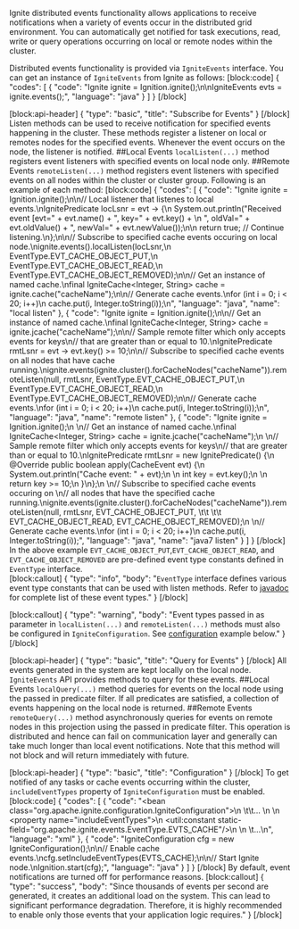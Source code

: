 Ignite distributed events functionality allows applications to receive notifications when a variety of events occur in the distributed grid environment. You can automatically get notified for task executions, read, write or query operations occurring on local or remote nodes within the cluster.

Distributed events functionality is provided via `IgniteEvents` interface. You can get an instance of `IgniteEvents` from Ignite as follows:
[block:code]
{
  "codes": [
    {
      "code": "Ignite ignite = Ignition.ignite();\n\nIgniteEvents evts = ignite.events();",
      "language": "java"
    }
  ]
}
[/block]

[block:api-header]
{
  "type": "basic",
  "title": "Subscribe for Events"
}
[/block]
Listen methods can be used to receive notification for specified events happening in the cluster. These methods register a listener on local or remotes nodes for the specified events. Whenever the event occurs on the node, the listener is notified. 
##Local Events
`localListen(...)`  method registers event listeners with specified events on local node only.
##Remote Events
`remoteListen(...)` method registers event listeners with specified events on all nodes within the cluster or cluster group. Following is an example of each method:
[block:code]
{
  "codes": [
    {
      "code": "Ignite ignite = Ignition.ignite();\n\n// Local listener that listenes to local events.\nIgnitePredicate<CacheEvent> locLsnr = evt -> {\n  System.out.println(\"Received event [evt=\" + evt.name() + \", key=\" + evt.key() + \n    \", oldVal=\" + evt.oldValue() + \", newVal=\" + evt.newValue());\n\n  return true; // Continue listening.\n};\n\n// Subscribe to specified cache events occuring on local node.\nignite.events().localListen(locLsnr,\n  EventType.EVT_CACHE_OBJECT_PUT,\n  EventType.EVT_CACHE_OBJECT_READ,\n  EventType.EVT_CACHE_OBJECT_REMOVED);\n\n// Get an instance of named cache.\nfinal IgniteCache<Integer, String> cache = ignite.cache(\"cacheName\");\n\n// Generate cache events.\nfor (int i = 0; i < 20; i++)\n  cache.put(i, Integer.toString(i));\n",
      "language": "java",
      "name": "local listen"
    },
    {
      "code": "Ignite ignite = Ignition.ignite();\n\n// Get an instance of named cache.\nfinal IgniteCache<Integer, String> cache = ignite.jcache(\"cacheName\");\n\n// Sample remote filter which only accepts events for keys\n// that are greater than or equal to 10.\nIgnitePredicate<CacheEvent> rmtLsnr = evt -> evt.<Integer>key() >= 10;\n\n// Subscribe to specified cache events on all nodes that have cache running.\nignite.events(ignite.cluster().forCacheNodes(\"cacheName\")).remoteListen(null, rmtLsnr,                                                                 EventType.EVT_CACHE_OBJECT_PUT,\n  EventType.EVT_CACHE_OBJECT_READ,\n  EventType.EVT_CACHE_OBJECT_REMOVED);\n\n// Generate cache events.\nfor (int i = 0; i < 20; i++)\n  cache.put(i, Integer.toString(i));\n",
      "language": "java",
      "name": "remote listen"
    },
    {
      "code": "Ignite ignite = Ignition.ignite();\n \n// Get an instance of named cache.\nfinal IgniteCache<Integer, String> cache = ignite.jcache(\"cacheName\");\n \n// Sample remote filter which only accepts events for keys\n// that are greater than or equal to 10.\nIgnitePredicate<CacheEvent> rmtLsnr = new IgnitePredicate<CacheEvent>() {\n    @Override public boolean apply(CacheEvent evt) {\n        System.out.println(\"Cache event: \" + evt);\n \n        int key = evt.key();\n \n        return key >= 10;\n    }\n};\n \n// Subscribe to specified cache events occuring on \n// all nodes that have the specified cache running.\nignite.events(ignite.cluster().forCacheNodes(\"cacheName\")).remoteListen(null, rmtLsnr,                                                                 EVT_CACHE_OBJECT_PUT,                                      \t\t    \t\t   EVT_CACHE_OBJECT_READ,                                                     EVT_CACHE_OBJECT_REMOVED);\n \n// Generate cache events.\nfor (int i = 0; i < 20; i++)\n    cache.put(i, Integer.toString(i));",
      "language": "java",
      "name": "java7 listen"
    }
  ]
}
[/block]
In the above example `EVT_CACHE_OBJECT_PUT`,`EVT_CACHE_OBJECT_READ`, and `EVT_CACHE_OBJECT_REMOVED` are pre-defined event type constants defined in `EventType` interface.  
[block:callout]
{
  "type": "info",
  "body": "`EventType` interface defines various event type constants that can be used with listen methods. Refer to [javadoc](https://ignite.incubator.apache.org/releases/1.0.0/javadoc/) for complete list of these event types."
}
[/block]

[block:callout]
{
  "type": "warning",
  "body": "Event types passed in as parameter in  `localListen(...)` and `remoteListen(...)` methods must also be configured in `IgniteConfiguration`. See [configuration](#configuration) example below."
}
[/block]

[block:api-header]
{
  "type": "basic",
  "title": "Query for Events"
}
[/block]
All events generated in the system are kept locally on the local node. `IgniteEvents` API provides methods to query for these events.
##Local Events
`localQuery(...)`  method queries for events on the local node using the passed in predicate filter. If all predicates are satisfied, a collection of events happening on the local node is returned.
##Remote Events
`remoteQuery(...)`  method asynchronously queries for events on remote nodes in this projection using the passed in predicate filter. This operation is distributed and hence can fail on communication layer and generally can take much longer than local event notifications. Note that this method will not block and will return immediately with future.

[block:api-header]
{
  "type": "basic",
  "title": "Configuration"
}
[/block]
To get notified of any tasks or cache events occurring within the cluster, `includeEventTypes` property of `IgniteConfiguration` must be enabled.  
[block:code]
{
  "codes": [
    {
      "code": "<bean class=\"org.apache.ignite.configuration.IgniteConfiguration\">\n \t\t... \n    <!-- Enable cache events. -->\n    <property name=\"includeEventTypes\">\n        <util:constant static-field=\"org.apache.ignite.events.EventType.EVTS_CACHE\"/>\n    </property>\n  \t...\n</bean>",
      "language": "xml"
    },
    {
      "code": "IgniteConfiguration cfg = new IgniteConfiguration();\n\n// Enable cache events.\ncfg.setIncludeEventTypes(EVTS_CACHE);\n\n// Start Ignite node.\nIgnition.start(cfg);",
      "language": "java"
    }
  ]
}
[/block]
By default, event notifications are turned off for performance reasons.
[block:callout]
{
  "type": "success",
  "body": "Since thousands of events per second are generated, it creates an additional load on the system. This can lead to significant performance degradation. Therefore, it is highly recommended to enable only those events that your application logic requires."
}
[/block]